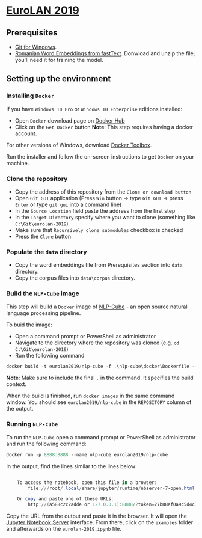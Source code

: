 # [EuroLAN 2019](http://eurolan.info.uaic.ro/2019/index.html) #

## Prerequisites ##
- [Git for Windows](https://git-scm.com/download/win).
- [Romanian Word Embeddings from fastText](https://dl.fbaipublicfiles.com/fasttext/vectors-crawl/cc.ro.300.vec.gz). Donwload and unzip the file; you'll need it for training the model.

## Setting up the environment ##

### Installing `Docker` ###

If you have `Windows 10 Pro` or `Windows 10 Enterprise` editions installed:
- Open `Docker` download page on [Docker Hub](https://hub.docker.com/editions/community/docker-ce-desktop-windows)
- Click on the `Get Docker` button
**Note**: This step requires having a docker account.

For other versions of Windows, download [Docker Toolbox](https://docs.docker.com/toolbox/overview/).

Run the installer and follow the on-screen instructions to get `Docker` on your machine.

### Clone the repository ###
- Copy the address of this repository from the `Clone or download button`
- Open `Git GUI` application (Press `Win` button -> type `Git GUI` -> press `Enter` or type `git gui` into a command line)
- In the `Source Location` field paste the address from the first step
- In the `Target Directory` specify where you want to clone (something like `C:\Git\eurolan-2019`)
- Make sure that `Recursively clone submodules` checkbox is checked
- Press the `Clone` button

### Populate the `data` directory ###
- Copy the word embeddings file from Prerequisites section into `data` directory.
- Copy the corpus files into `data\corpus` directory.

### Build the `NLP-Cube` image ###
This step will build a `Docker` image of [NLP-Cube](https://github.com/adobe/NLP-Cube) - an open source natural language processing pipeline.

To buid the image:
- Open a command prompt or PowerShell as administrator
- Navigate to the directory where the repository was cloned (e.g. `cd C:\Git\eurolan-2019`)
- Run the following command

``` powershell
docker build -t eurolan2019/nlp-cube -f .\nlp-cube\docker\Dockerfile --build-arg extranotebook=notebooks/eurolan-2019.ipynb --build-arg extranotebookname=eurolan-2019 .
```
**Note**: Make sure to include the final `.` in the command. It specifies the build context.

When the build is finished, run `docker images` in the same command window. You should see `eurolan2019/nlp-cube` in the `REPOSITORY` column of the output.

### Running `NLP-Cube` ###
To run the `NLP-Cube` open a command prompt or PowerShell as administrator and run the following command:

``` powershell
docker run -p 8888:8888 --name nlp-cube eurolan2019/nlp-cube
```

In the output, find the lines similar to the lines below:
``` powershell

    To access the notebook, open this file in a browser:
        file:///root/.local/share/jupyter/runtime/nbserver-7-open.html

    Or copy and paste one of these URLs:
        http://(a588c2c2adde or 127.0.0.1):8888/?token=27b88ef0a9c5d4c74ec54846be42ab9b1215a05adac4ce35
```
Copy the URL from the output and paste it in the browser. It will open the [Jupyter Notebook Server](https://jupyter.org/) interface. From there, click on the `examples` folder and afterwards on the `eurolan-2019.ipynb` file.
